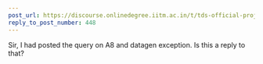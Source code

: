 ```yaml
---
post_url: https://discourse.onlinedegree.iitm.ac.in/t/tds-official-project1-discrepencies/171141/449
reply_to_post_number: 448
---
```

Sir, I had posted the query on A8 and datagen exception. Is this a reply to that?